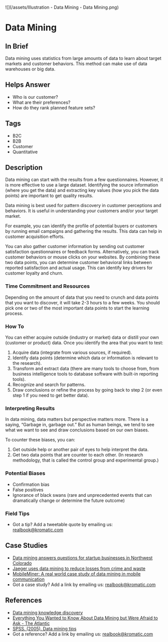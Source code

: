 ![](/assets/Illustration - Data Mining - Data Mining.png)

# Data Mining

## In Brief

Data mining uses statistics from large amounts of data to learn about target markets and customer behaviors. This method can make use of data warehouses or big data.

## Helps Answer

* Who is our customer?
* What are their preferences?
* How do they rank planned feature sets?

## Tags

* B2C
* B2B
* Customer
* Quantitative

## Description

Data mining can start with the results from a few questionnaires. However, it is more effective to use a large dataset. Identifying the source information \(where you get the data\) and extracting key values \(how you pick the data points\) are important to get quality results.

Data mining is best used for pattern discovery in customer perceptions and behaviors. It is useful in understanding your customers and/or your target market.

For example, you can identify the profile of potential buyers or customers by running email campaigns and gathering the results. This data can help in customer acquisition efforts.

You can also gather customer information by sending out customer satisfaction questionnaires or feedback forms. Alternatively, you can track customer behaviors or mouse clicks on your websites. By combining these two data points, you can determine customer behavioral links between reported satisfaction and actual usage. This can identify key drivers for customer loyalty and churn.

### Time Commitment and Resources

Depending on the amount of data that you need to crunch and data points that you want to discover, it will take 2-3 hours to a few weeks. You should pick one or two of the most important data points to start the learning process.

### How To

You can either acquire outside \(industry or market\) data or distill your own \(customer or product\) data. Once you identify the area that you want to test:

1. Acquire data \(integrate from various sources, if required\).
2. Identify data points \(determine which data or information is relevant to the research\).
3. Transform and extract data \(there are many tools to choose from, from business intelligence tools to database software with built-in reporting tools\).
4. Recognize and search for patterns.
5. Draw conclusions or refine the process by going back to step 2 \(or even step 1 if you need to get better data\).

### Interpreting Results

In data mining, data matters but perspective matters more. There is a saying, “Garbage in, garbage out.” But as human beings, we tend to see what we want to see and draw conclusions based on our own biases.

To counter these biases, you can:  
1. Get outside help or another pair of eyes to help interpret the data.  
2. Get two data points that are counter to each other. \(In research methodology, that is called the control group and experimental group.\)

### Potential Biases

* Confirmation bias
* False positives
* Ignorance of black swans \(rare and unprecedented events that can dramatically change or determine the future outcome\)

### Field Tips

* Got a tip? Add a tweetable quote by emailing us: [realbook@kromatic.com](mailto:realbook@kromatic.com)

## Case Studies

* [Data mining answers questions for startup businesses in Northwest Colorado](http://www.steamboattoday.com/news/2013/may/11/data-mining-answers-questions-start-businesses-nor/) 
* [Jaeger uses data mining to reduce losses from crime and waste](http://www.computerweekly.com/feature/Case-study-Jaeger-uses-data-mining-to-reduce-losses-from-crime-and-waste)
* [MobileMiner: A real world case study of data mining in mobile communication ](http://www.cs.cornell.edu/~bishan/papers/sigmod09-bishanyang.pdf)
* Got a case study? Add a link by emailing us: [realbook@kromatic.com](mailto:realbook@kromatic.com)

## References

* [Data mining knowledge discovery](http://www.tutorialspoint.com/data_mining/dm_knowledge_discovery.htm)
* [Everything You Wanted to Know About Data Mining but Were Afraid to Ask - The Atlantic](https://www.theatlantic.com/technology/archive/2012/04/everything-you-wanted-to-know-about-data-mining-but-were-afraid-to-ask/255388/)
* [SPSS. \(2005\). Data mining tips](http://www.spss.ch/upload/1124797262_DMtipsBooklet)
* Got a reference? Add a link by emailing us: [realbook@kromatic.com](realbook@kromatic.com)



